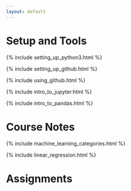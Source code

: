 ```yaml
---
layout: default
---
```

# Setup and Tools

{% include setting_up_python3.html %}

{% include setting_up_github.html %}

{% include using_github.html %}

{% include intro_to_jupyter.html %}

{% include intro_to_pandas.html %}

# Course Notes

{% include machine_learning_categories.html %}

{% include linear_regression.html %}

# Assignments
